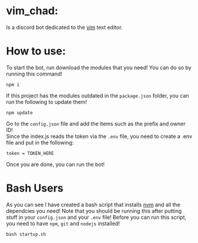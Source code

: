 # vim_chad:
Is a discord bot dedicated to the [vim](https://www.vim.org/) text editor.

# How to use:
  To start the bot, run download the modules that you need! You can do so by running this command!    
  ```
  npm i
  ```
  If this project has the modules outdated in the `package.json` folder, you can run the following to update them!
  ```
  npm update
  ```
  Go to the `config.json` file and add the items such as the prefix and owner ID!     
  Since the index.js reads the token via the `.env` file, you need to create a .env file and put in the following:
  ```
  token = TOKEN_HERE
  ```
  
  Once you are done, you can run the bot!
  
  # Bash Users
  
  As you can see I have created a bash script that installs [nvm](https://github.com/nvm-sh/nvm) and all the dependcies you need! Note that you should be running this after putting stuff in your `config.json` and your `.env` file! Before you can run this script, you need to have `npm`, `git` and `nodejs` installed!
  ```
  bash startup.sh
  ```
